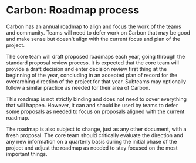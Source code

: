 # Carbon: Roadmap process

<!--
Part of the Carbon Language project, under the Apache License v2.0 with LLVM
Exceptions. See /LICENSE for license information.
SPDX-License-Identifier: Apache-2.0 WITH LLVM-exception
-->

Carbon has an annual roadmap to align and focus the work of the teams and
community. Teams will need to defer work on Carbon that may be good and make
sense but doesn't align with the current focus and plan of the project.

The core team will draft proposed roadmaps each year, going through the standard
proposal review process. It is expected that the core team will provide a draft
decision and enter decision review first thing at the beginning of the year,
concluding in an accepted plan of record for the overarching direction of the
project for that year. Subteams may optionally follow a similar practice as
needed for their area of Carbon.

This roadmap is not strictly binding and does not need to cover everything that
will happen. However, it can and should be used by teams to defer some proposals
as needed to focus on proposals aligned with the current roadmap.

The roadmap is also subject to change, just as any other document, with a fresh
proposal. The core team should critically evaluate the direction and any new
information on a quarterly basis during the initial phase of the project and
adjust the roadmap as needed to stay focused on the most important things.
